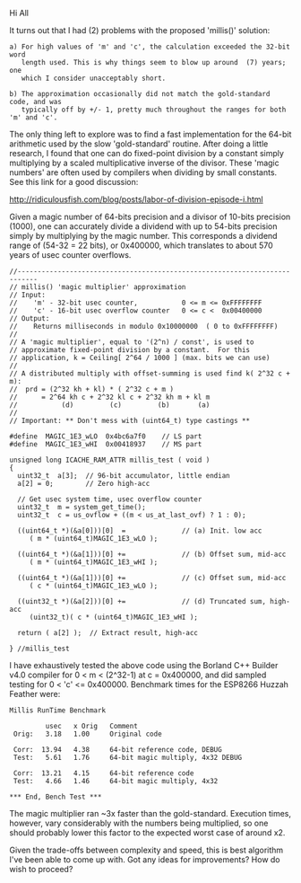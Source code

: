 Hi All

It turns out that I had (2) problems with the proposed 'millis()' solution:
```
a) For high values of 'm' and 'c', the calculation exceeded the 32-bit word
   length used. This is why things seem to blow up around  (7) years; one
   which I consider unacceptably short.

b) The approximation occasionally did not match the gold-standard code, and was
   typically off by +/- 1, pretty much throughout the ranges for both 'm' and 'c'.

```
The only thing left to explore was to find a fast implementation for the 64-bit arithmetic used by the slow 'gold-standard' routine. After doing a little research, I found that one can do fixed-point division by a constant simply multiplying by a scaled multiplicative inverse of the divisor. These 'magic numbers' are often used by compilers when dividing by small constants. See this link for a good discussion:

http://ridiculousfish.com/blog/posts/labor-of-division-episode-i.html

Given a magic number of 64-bits precision and a divisor of 10-bits precision (1000), one can accurately divide a dividend with up to 54-bits precision simply by multiplying by the magic number. This corresponds a dividend range of (54-32 = 22 bits), or 0x400000, which translates to about 570 years of usec counter overflows.
```
//---------------------------------------------------------------------------
// millis() 'magic multiplier' approximation
// Input:
//    'm' - 32-bit usec counter,           0 <= m <= 0xFFFFFFFF
//    'c' - 16-bit usec overflow counter   0 <= c <  0x00400000
// Output:
//    Returns milliseconds in modulo 0x10000000  ( 0 to 0xFFFFFFFF)
//
// A 'magic multiplier', equal to '(2^n) / const', is used to
// approximate fixed-point division by a constant.  For this
// application, k = Ceiling[ 2^64 / 1000 ] (max. bits we can use)
//
// A distributed multiply with offset-summing is used find k( 2^32 c + m):
//  prd = (2^32 kh + kl) * ( 2^32 c + m )  
//      = 2^64 kh c + 2^32 kl c + 2^32 kh m + kl m
//           (d)         (c)         (b)       (a)
//
// Important: ** Don't mess with (uint64_t) type castings **

#define  MAGIC_1E3_wLO  0x4bc6a7f0    // LS part
#define  MAGIC_1E3_wHI  0x00418937    // MS part

unsigned long ICACHE_RAM_ATTR millis_test ( void )
{
  uint32_t  a[3];  // 96-bit accumulator, little endian
  a[2] = 0;        // Zero high-acc

  // Get usec system time, usec overflow counter
  uint32_t  m = system_get_time();
  uint32_t  c = us_ovflow + ((m < us_at_last_ovf) ? 1 : 0);

  ((uint64_t *)(&a[0]))[0]  =              // (a) Init. low acc
     ( m * (uint64_t)MAGIC_1E3_wLO );

  ((uint64_t *)(&a[1]))[0] +=              // (b) Offset sum, mid-acc
     ( m * (uint64_t)MAGIC_1E3_wHI );

  ((uint64_t *)(&a[1]))[0] +=              // (c) Offset sum, mid-acc
     ( c * (uint64_t)MAGIC_1E3_wLO );
  
  ((uint32_t *)(&a[2]))[0] +=              // (d) Truncated sum, high-acc
     (uint32_t)( c * (uint64_t)MAGIC_1E3_wHI );

  return ( a[2] );  // Extract result, high-acc

} //millis_test
```
I have exhaustively tested the above code using the Borland C++ Builder v4.0 compiler for 0 < m < (2^32-1) at c = 0x400000, and did sampled testing for 0 < 'c' <= 0x400000. Benchmark times for the ESP8266 Huzzah Feather were:

```
Millis RunTime Benchmark

         usec   x Orig   Comment
 Orig:   3.18   1.00     Original code

 Corr:  13.94   4.38     64-bit reference code, DEBUG
 Test:   5.61   1.76     64-bit magic multiply, 4x32 DEBUG

 Corr:  13.21   4.15     64-bit reference code
 Test:   4.66   1.46     64-bit magic multiply, 4x32

*** End, Bench Test ***
```
The magic multiplier ran ~3x faster than the gold-standard. Execution times, however, vary considerably with the numbers being multiplied, so one should probably lower this factor to the expected worst case of around x2.

Given the trade-offs between complexity and speed, this is best algorithm I've been able to come up with. Got any ideas for improvements? How do wish to proceed?

